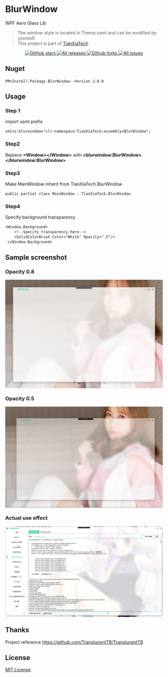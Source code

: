# BlurWindow
WPF Aero Glass Lib

> The window style is located in Theme.xaml and can be modified by yourself.  
> This project is part of [TianXiaTech](https://github.com/TianXiaTech)

</p>
<p align="center">
<a href="https://github.com/TianXiaTech/BlurWindow/stargazers" target="_blank">
 <img alt="GitHub stars" src="https://img.shields.io/github/stars/TianXiaTech/BlurWindow.svg" />
</a>
<a href="https://github.com/TianXiaTech/BlurWindow/releases" target="_blank">
 <img alt="All releases" src="https://img.shields.io/github/downloads/TianXiaTech/BlurWindow/total.svg" />
</a>
<a href="https://github.com/TianXiaTech/BlurWindow/network/members" target="_blank">
 <img alt="Github forks" src="https://img.shields.io/github/forks/TianXiaTech/BlurWindow.svg" />
</a>
<a href="https://github.com/TianXiaTech/BlurWindow/issues" target="_blank">
 <img alt="All issues" src="https://img.shields.io/github/issues/TianXiaTech/BlurWindow.svg" />
</a>
</p>


## Nuget
`
PM>Install-Package BlurWindow -Version 2.0.0
`  

## Usage
### Step 1
import xaml prefix  
```
xmlns:blurwindow="clr-namespace:TianXiaTech;assembly=BlurWindow";
```

### Step2
Replace **&lt;Window&gt;&lt;/Window&gt;** with **&lt;blurwindow:BlurWindow&gt;&lt;/blurwindow:BlurWindow&gt;**

### Step3  
Make MainWindow inherit from TianXiaTech.BlurWindow  
```
public partial class MainWindow : TianXiaTech.BlurWindow
```

### Step4  
Specify background transparency  

```
<Window.Background>
    <!--Specify transparency here-->
    <SolidColorBrush Color="White" Opacity=".5"/>  
 </Window.Background>
```

## Sample screenshot

### Opacity 0.8
<p align="center">
 <img align="center" alt="demo" src="ScreenShots/1.png" />
</p>

### Opacity 0.5
<p align="center">
 <img align="center" alt="demo" src="ScreenShots/2.png" />
</p>

### Actual use effect
<p align="center">
 <img align="center" alt="start up" src="ScreenShots/3.png" />
</p>

## Thanks
Project reference https://github.com/TranslucentTB/TranslucentTB

## License

[MIT License](LICENSE).


